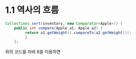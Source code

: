 # 1.1 역사의 흐름

```java
Collections.sort(inventory, new Comparator<Apple>() {
    public int compare(Apple a1, Apple a2) {
         return a1.getWeight().compareTo(a2.getWeight());
         }
    };
```

위의 코드를 자바 8을 이용하면&#x20;
